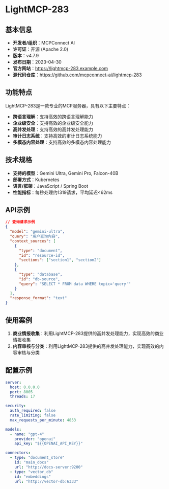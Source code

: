 # LightMCP-283

## 基本信息

- **开发者/组织**：MCPConnect AI
- **许可证**：开源 (Apache 2.0)
- **版本**：v4.7.9
- **发布日期**：2023-04-30
- **官方网站**：https://lightmcp-283.example.com
- **源代码仓库**：https://github.com/mcpconnect-ai/lightmcp-283

## 功能特点

LightMCP-283是一款专业的MCP服务器，具有以下主要特点：

- **跨语言理解**：支持高效的跨语言理解能力
- **企业级安全**：支持高效的企业级安全能力
- **高并发处理**：支持高效的高并发处理能力
- **审计日志系统**：支持高效的审计日志系统能力
- **多模态内容处理**：支持高效的多模态内容处理能力


## 技术规格

- **支持的模型**：Gemini Ultra, Gemini Pro, Falcon-40B
- **部署方式**：Kubernetes
- **语言/框架**：JavaScript / Spring Boot
- **性能指标**：每秒处理约1319请求，平均延迟<62ms

## API示例

```json
// 查询请求示例
{
  "model": "gemini-ultra",
  "query": "用户查询内容",
  "context_sources": [
    {
      "type": "document",
      "id": "resource-id",
      "sections": ["section1", "section2"]
    },
    {
      "type": "database",
      "id": "db-source",
      "query": "SELECT * FROM data WHERE topic='query'"
    }
  ],
  "response_format": "text"
}
```

## 使用案例

1. **商业情报收集**：利用LightMCP-283提供的高并发处理能力，实现高效的商业情报收集
2. **内容审核与分类**：利用LightMCP-283提供的高并发处理能力，实现高效的内容审核与分类


## 配置示例

```yaml
server:
  host: 0.0.0.0
  port: 8005
  threads: 17

security:
  auth_required: false
  rate_limiting: false
  max_requests_per_minute: 4853

models:
  - name: "gpt-4"
    provider: "openai"
    api_key: "${{OPENAI_API_KEY}}"

connectors:
  - type: "document_store"
    id: "main_docs"
    url: "http://docs-server:9200"
  - type: "vector_db"
    id: "embeddings"
    url: "http://vector-db:6333"
```